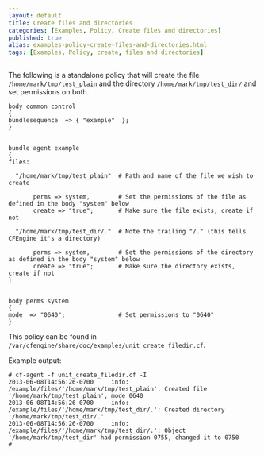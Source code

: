 ```yaml
---
layout: default
title: Create files and directories
categories: [Examples, Policy, Create files and directories]
published: true
alias: examples-policy-create-files-and-directories.html
tags: [Examples, Policy, create, files and directories]
---
```


The following is a standalone policy that will create the file
`/home/mark/tmp/test_plain` and the directory `/home/mark/tmp/test_dir/`
and set permissions on both.

```cf3
body common control
{
bundlesequence  => { "example"  };
}


bundle agent example
{
files:

  "/home/mark/tmp/test_plain"  # Path and name of the file we wish to create

       perms => system,        # Set the permissions of the file as defined in the body "system" below
       create => "true";       # Make sure the file exists, create if not

  "/home/mark/tmp/test_dir/."  # Note the trailing "/." (this tells CFEngine it's a directory)

       perms => system,        # Set the permissions of the directory as defined in the body "system" below
       create => "true";       # Make sure the directory exists, create if not
}


body perms system
{
mode  => "0640";               # Set permissions to "0640"
}
```

This policy can be found in `/var/cfengine/share/doc/examples/unit_create_filedir.cf`.

Example output:

```
# cf-agent -f unit_create_filedir.cf -I
2013-06-08T14:56:26-0700     info: /example/files/'/home/mark/tmp/test_plain': Created file '/home/mark/tmp/test_plain', mode 0640
2013-06-08T14:56:26-0700     info: /example/files/'/home/mark/tmp/test_dir/.': Created directory '/home/mark/tmp/test_dir/.'
2013-06-08T14:56:26-0700     info: /example/files/'/home/mark/tmp/test_dir/.': Object '/home/mark/tmp/test_dir' had permission 0755, changed it to 0750
# 
```
